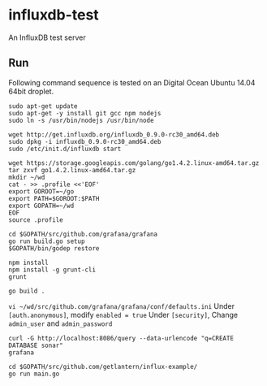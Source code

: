 # influxdb-test

An InfluxDB test server

## Run

Following command sequence is tested on an Digital Ocean Ubuntu 14.04 64bit droplet.

```
sudo apt-get update
sudo apt-get -y install git gcc npm nodejs
sudo ln -s /usr/bin/nodejs /usr/bin/node

wget http://get.influxdb.org/influxdb_0.9.0-rc30_amd64.deb
sudo dpkg -i influxdb_0.9.0-rc30_amd64.deb
sudo /etc/init.d/influxdb start

wget https://storage.googleapis.com/golang/go1.4.2.linux-amd64.tar.gz
tar zxvf go1.4.2.linux-amd64.tar.gz
mkdir ~/wd
cat - >> .profile <<'EOF'
export GOROOT=~/go
export PATH=$GOROOT:$PATH
export GOPATH=~/wd
EOF
source .profile

cd $GOPATH/src/github.com/grafana/grafana
go run build.go setup
$GOPATH/bin/godep restore

npm install
npm install -g grunt-cli
grunt

go build .
```

`vi ~/wd/src/github.com/grafana/grafana/conf/defaults.ini`
Under `[auth.anonymous]`, modify `enabled = true`
Under `[security]`, Change `admin_user` and `admin_password`

```
curl -G http://localhost:8086/query --data-urlencode "q=CREATE DATABASE sonar"
grafana
```

```
cd $GOPATH/src/github.com/getlantern/influx-example/
go run main.go
```
